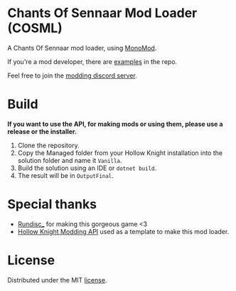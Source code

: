 Chants Of Sennaar Mod Loader (COSML)
=========================

A Chants Of Sennaar mod loader, using [MonoMod](https://github.com/MonoMod/MonoMod).

If you're a mod developer, there are [examples](https://github.com/COS-Modding/COSML/tree/main/Examples) in the repo.

Feel free to join the [modding discord server](https://discord.com/invite/CKJuZKpSk).

Build
=======

**If you want to use the API, for making mods or using them, please use a release or the installer.**

1. Clone the repository.
2. Copy the Managed folder from your Hollow Knight installation into the solution folder and name it `Vanilla`.
3. Build the solution using an IDE or `dotnet build`.
4. The result will be in `OutputFinal`.

Special thanks
=======
- [Rundisc_](https://www.rundisc.io/chants-of-sennaar/) for making this gorgeous game <3
- [Hollow Knight Modding API](https://github.com/hk-modding/api) used as a template to make this mod loader.

License
=======
Distributed under the MIT [license](https://github.com/COS-Modding/COSML/blob/main/LICENSE).